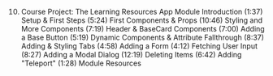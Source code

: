 10. Course Project: The Learning Resources App
    Module Introduction (1:37)
    Setup & First Steps (5:24)
    First Components & Props (10:46)
    Styling and More Components (7:19)
    Header & BaseCard Components (7:00)
    Adding a Base Button (5:19)
    Dynamic Components & Attribute Fallthrough (8:37)
    Adding & Styling Tabs (4:58)
    Adding a Form (4:12)
    Fetching User Input (8:27)
    Adding a Modal Dialog (12:19)
    Deleting Items (6:42)
    Adding "Teleport" (1:28)
    Module Resources
